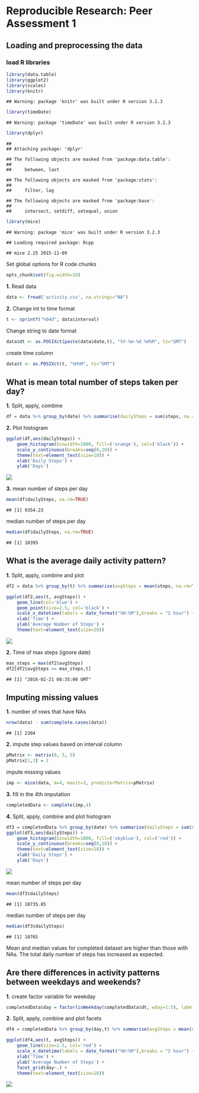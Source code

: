 # Reproducible Research: Peer Assessment 1


## Loading and preprocessing the data

### load R libraries

```r
library(data.table)
library(ggplot2)
library(scales)
library(knitr)
```

```
## Warning: package 'knitr' was built under R version 3.2.3
```

```r
library(timeDate)
```

```
## Warning: package 'timeDate' was built under R version 3.2.3
```

```r
library(dplyr)
```

```
## 
## Attaching package: 'dplyr'
```

```
## The following objects are masked from 'package:data.table':
## 
##     between, last
```

```
## The following objects are masked from 'package:stats':
## 
##     filter, lag
```

```
## The following objects are masked from 'package:base':
## 
##     intersect, setdiff, setequal, union
```

```r
library(mice)
```

```
## Warning: package 'mice' was built under R version 3.2.3
```

```
## Loading required package: Rcpp
```

```
## mice 2.25 2015-11-09
```

Set global options for R code chunks

```r
opts_chunk$set(fig.width=10)
```

**1.** Read data

```r
data <- fread('activity.csv', na.strings="NA")
```

**2.** Change int to time format

```r
t <- sprintf("%04d", data$interval)
```

Change string to date format

```r
data$dt <- as.POSIXct(paste(data$date,t), "%Y-%m-%d %H%M", tz="GMT")
```

create time column

```r
data$t <- as.POSIXct(t, "%H%M", tz="GMT")
```

## What is mean total number of steps taken per day?

**1.** Split, apply, combine

```r
df = data %>% group_by(date) %>% summarise(dailySteps = sum(steps, na.rm=TRUE))
```

**2.** Plot histogram

```r
ggplot(df,aes(dailySteps)) +
    geom_histogram(binwidth=1000, fill=('orange'), col=('black')) +
    scale_y_continuous(breaks=seq(0,10)) +
    theme(text=element_text(size=18)) +
    xlab('Daily Steps') +
    ylab('Days')
```

![](PA1_template_files/figure-html/histogram-1.png)

**3.** mean number of steps per day

```r
mean(df$dailySteps, na.rm=TRUE)
```

```
## [1] 9354.23
```

median number of steps per day

```r
median(df$dailySteps, na.rm=TRUE)
```

```
## [1] 10395
```

## What is the average daily activity pattern?

**1.** Split, apply, combine and plot

```r
df2 = data %>% group_by(t) %>% summarise(avgSteps = mean(steps, na.rm=TRUE))

ggplot(df2,aes(t, avgSteps)) +
    geom_line(col='blue') +
    geom_point(size=2.5, col='black') +
    scale_x_datetime(labels = date_format("%H:%M"),breaks = "2 hour") +
    xlab('Time') +
    ylab('Average Number of Steps') +
    theme(text=element_text(size=20))
```

![](PA1_template_files/figure-html/daily_plot-1.png)

**2.** Time of max steps (ignore date)

```r
max_steps = max(df2$avgSteps)
df2[df2$avgSteps == max_steps,t]
```

```
## [1] "2016-02-21 08:35:00 GMT"
```

## Imputing missing values

**1.** number of rows that have NAs

```r
nrow(data) - sum(complete.cases(data))
```

```
## [1] 2304
```

**2.** impute step values based on interval column

```r
pMatrix <- matrix(0, 5, 5)
pMatrix[1,3] = 1
```
impute missing values

```r
imp <- mice(data, m=4, maxit=3, predictorMatrix=pMatrix)
```

**3.** fill in the 4th imputation

```r
completedData <- complete(imp,4)
```

**4.** Split, apply, combine and plot histogram

```r
df3 = completedData %>% group_by(date) %>% summarise(dailySteps = sum(steps))
ggplot(df3,aes(dailySteps)) +
    geom_histogram(binwidth=1000, fill=('skyblue'), col=('red')) +
    scale_y_continuous(breaks=seq(0,10)) +
    theme(text=element_text(size=18)) +
    xlab('Daily Steps') +
    ylab('Days')
```

![](PA1_template_files/figure-html/imputation_histogram-1.png)

mean number of steps per day

```r
mean(df3$dailySteps)
```

```
## [1] 10735.85
```

median number of steps per day

```r
median(df3$dailySteps)
```

```
## [1] 10765
```

Mean and median values for completed dataset are higher than those with NAs. The total daily number of steps has increased as expected.

## Are there differences in activity patterns between weekdays and weekends?

**1.** create factor variable for weekday


```r
completedData$day = factor(isWeekday(completedData$dt, wday=1:5), labels=c('weekend', 'weekday'))
```

**2.** Split, apply, combine and plot facets

```r
df4 = completedData %>% group_by(day,t) %>% summarise(avgSteps = mean(steps))

ggplot(df4,aes(t, avgSteps)) +
    geom_line(size=1.5, col='red') +
    scale_x_datetime(labels = date_format("%H:%M"),breaks = "2 hour") +
    xlab('Time') +
    ylab('Average Number of Steps') +
    facet_grid(day~.) + 
    theme(text=element_text(size=20))
```

![](PA1_template_files/figure-html/weekday-1.png)

